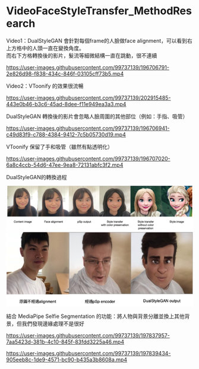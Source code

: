 # VideoFaceStyleTransfer_MethodResearch




Video1：DualStyleGAN 會針對每個frame的人臉做face alignment，可以看到右上方格中的人頭一直在變換角度。<br>
而右下方格轉換後的影片，髮流等細微結構一直在跳動，很不連續<br>

https://user-images.githubusercontent.com/99737139/196706791-2e826d98-f838-434c-846f-03105cff73b5.mp4

Video2：VToonify 的效果很流暢<br>



https://user-images.githubusercontent.com/99737139/202915485-443e0b46-b3c6-45ad-8dee-f11e949ea3a3.mp4







DualStyleGAN 轉換後的影片會忽略人臉周圍的其他部位（例如：手指、吸管）<br>

https://user-images.githubusercontent.com/99737139/196706941-c49d83f9-c788-4384-9412-7c5b05730d19.mp4

VToonify 保留了手和吸管（雖然有點透明化）<br>

https://user-images.githubusercontent.com/99737139/196707020-6a8c4ccb-54d6-47ee-9ea8-72131abfc3f2.mp4


DualStyleGAN的轉換過程 <br>
<div align=center>
<img src="data/dualstylegan.jpg" width=1000>
</div>

<img src="data/dualstylegan_without_alignment.jpg" width=800>

結合 MediaPipe Selfie Segmentation 的功能：將人物與背景分離並換上其他背景，但我們發現邊緣處理不是很好

https://user-images.githubusercontent.com/99737139/197837957-7aa5423d-381b-4c10-845f-83fdd3225a46.mp4

https://user-images.githubusercontent.com/99737139/197839434-905eeb8c-1de9-4571-bc90-b435a3b8608a.mp4

